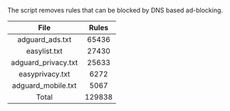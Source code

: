 The script removes rules that can be blocked by DNS based ad-blocking.


| File | Rules |
|:----:|:-----:|
| adguard_ads.txt | 65436 |
| easylist.txt | 27430 |
| adguard_privacy.txt | 25633 |
| easyprivacy.txt | 6272 |
| adguard_mobile.txt | 5067 |
| Total | 129838 |